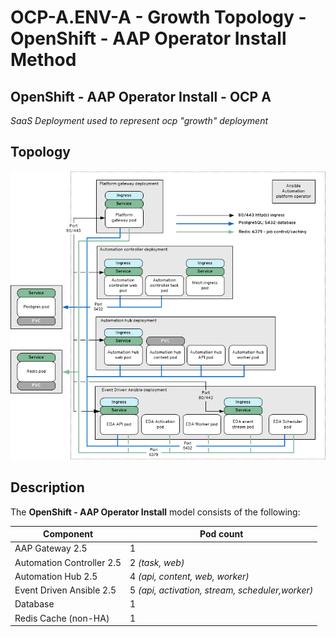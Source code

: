 # OCP-A.ENV-A - Growth Topology - OpenShift - AAP Operator Install Method

## OpenShift - AAP Operator Install - OCP A
_SaaS Deployment used to represent ocp "growth" deployment_

## Topology

![ OpenShift - AAP Operator Install Topology](OCP-A_Env-A.png)

## Description

The **OpenShift - AAP Operator Install** model consists of the following:

| Component                                     | Pod count                      |
| --------------------------------------------- | ------------------------------ |
| AAP Gateway 2.5                               | 1                              |
| Automation Controller 2.5                     | 2 *(task, web)*                |
| Automation Hub 2.5                            | 4 *(api, content, web, worker)* |
| Event Driven Ansible 2.5                      | 5 *(api, activation, stream, scheduler,worker)* |
| Database                                      | 1                              |
| Redis Cache (non-HA)                          | 1                              |

